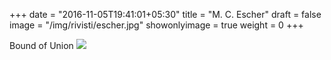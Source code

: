 +++
date = "2016-11-05T19:41:01+05:30"
title = "M. C. Escher"
draft = false
image = "/img/rivisti/escher.jpg"
showonlyimage = true
weight = 0
+++

<!--more-->
Bound of Union
![](/img/rivisti/escher.jpg)
